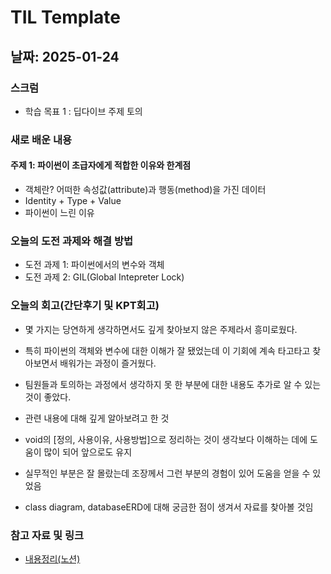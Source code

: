 # TIL Template

## 날짜: 2025-01-24

### 스크럼
- 학습 목표 1 : 딥다이브 주제 토의

### 새로 배운 내용
#### 주제 1:  파이썬이 초급자에게 적합한 이유와 한계점
- 객체란? 어떠한 속성값(attribute)과 행동(method)을 가진 데이터
- Identity + Type + Value
- 파이썬이 느린 이유

### 오늘의 도전 과제와 해결 방법
- 도전 과제 1: 파이썬에서의 변수와 객체
- 도전 과제 2: GIL(Global Intepreter Lock)

### 오늘의 회고(간단후기 및 KPT회고)
- 몇 가지는 당연하게 생각하면서도 깊게 찾아보지 않은 주제라서 흥미로웠다.
- 특히 파이썬의 객체와 변수에 대한 이해가 잘 됐었는데 이 기회에 계속 타고타고 찾아보면서 배워가는 과정이 즐거웠다.
- 팀원들과 토의하는 과정에서 생각하지 못 한 부분에 대한 내용도 추가로 알 수 있는 것이 좋았다.

- 관련 내용에 대해 깊게 알아보려고 한 것
- void의 [정의, 사용이유, 사용방법]으로 정리하는 것이 생각보다 이해하는 데에 도움이 많이 되어 앞으로도 유지
- 실무적인 부분은 잘 몰랐는데 조장께서 그런 부분의 경험이 있어 도움을 얻을 수 있었음
- class diagram, databaseERD에 대해 궁금한 점이 생겨서 자료를 찾아볼 것임

### 참고 자료 및 링크
- [내용정리(노션)](https://www.notion.so/250124-1-18475a6ebc0a809a8ad3e33483e74ce9?pvs=4)
